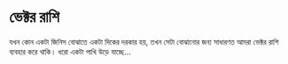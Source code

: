 # ভেক্টর রাশি

যখন কোন একটা জিনিস বোঝাতে একটা দিকের দরকার হয়, তখন সেটা বোঝানোর জন্য সাধারণত আমরা ভেক্টর রাশি ব্যবহার করে থাকি। ধরো একটা পাখি উড়ে যাচ্ছে...